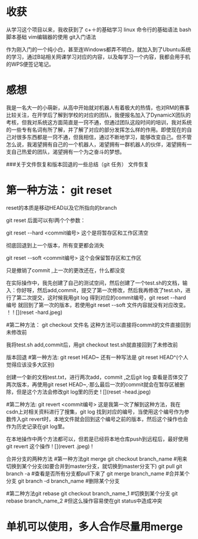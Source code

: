# 收获

从学习这个项目以来，我收获到了
c+＋的基础学习
linux 命令行的基础语法
bash脚本基础
vim编辑器的使用
git入门语法

作为刚入门的一个纯小白，甚至连Windows都弄不明白，就加入到了Ubuntu系统的学习，通过B站相关网课学习对应的内容，以及每学习一个内容，我都会用手机的WPS便签记笔记。

# 感想
我是一名大一的小萌新，从高中开始就对机器人有着极大的热情，也对RM的赛事比较关注，在开学后了解到学校的对应的团队，我便报名加入了DynamicX团队的考核，但我对系统这方面简直是一窍不通，但通过团队这段时间的培训，我对系统的一些专有名词有所了解，并了解了对应的部分发挥怎么样的作用。即使现在的自己对很多东西都是一窍不通，但我相信，通过不断地学习，能够改变自己。但不管怎么说，我渴望拥有自己的一个机器人，渴望拥有一群机器人的伙伴，渴望拥有一支自己热爱的团队，渴望拥有一个为之奋斗的梦想。

###关于文件恢复和版本回退的一些总结（git 任务）
文件恢复
# 第一种方法： git reset
reset的本质是移动HEAD以及它所指向的branch

git reset 后面可以有l两个个参数：

git reset --hard <commit编号> 这个是将暂存区和工作区清空

彻底回退到上一个版本，所有变更都会消失

git reset --soft <commit编号> 这个会保留暂存区和工作区

只是撤销了commit ,上一次的更改还在，什么都没变

在实际操作中，我先创建了自己的测试空间，然后创建了一个test.sh的文档，输入：你好呀，然后add,commit，提交了第一次修改，然后我再修改了test.sh，进行了第二次提交，这时候我用git log 得到对应的commit编号，git reset --hard 编号 就回到了第一次的版本，若使用git reset --soft 文件内容就没有对应改变。
！[](reset)
! [](reset -hard.jpeg)

#第二种方法： git checkout 文件名
这种方法可以直接将commit的文件直接回到未修改前

我将test.sh add,commit后，用git checkout test.sh就直接回到了未修改前

版本回退
#第一种方法: git reset HEAD~
还有一种写法是 git reset HEAD^(个人觉得应该没多大区别)

创建一个新的文档test.txt，进行两次add，commit ,之后git log 查看是否体交了两次版本，再使用git reset HEAD~,·那么最后一次的commit就会在暂存区被删除，但是这个方法会修改git log里的历史
! [](reset -head.jpeg)

#第二种方法: git revert <commit编号>
这是我第一次了解到这种方法，我在csdn上对相关资料进行了搜集，git log 找到对应的编号，当使用这个编号作为参数传入git revert时，本地文件就会回到这个编号之前的版本，然后这个操作也会作为历史记录在git log里。

在本地操作中两个方法都可以，但若是已经将本地仓库push到远程后，最好使用git revert 这个操作
! [](revert .jpeg)
! [](revert.jpeg)

合并分支的两种方法
#第一种方法git merge
git checkout branch_name #用来切换到某个分支(如要合并到master分支，就切换到master分支下)
git pull
git branch -a #查看是否所有分支都pull下来了
git merge branch_name #合并某个分支
git branch -d branch_name #删除某个分支



#第二种方法git rebase
git checkout branch_name_1  #切换到某个分支
git rebase branch_name_2  #但这么操作容易使在git status中造成冲突
# 单机可以使用，多人合作尽量用merge 
